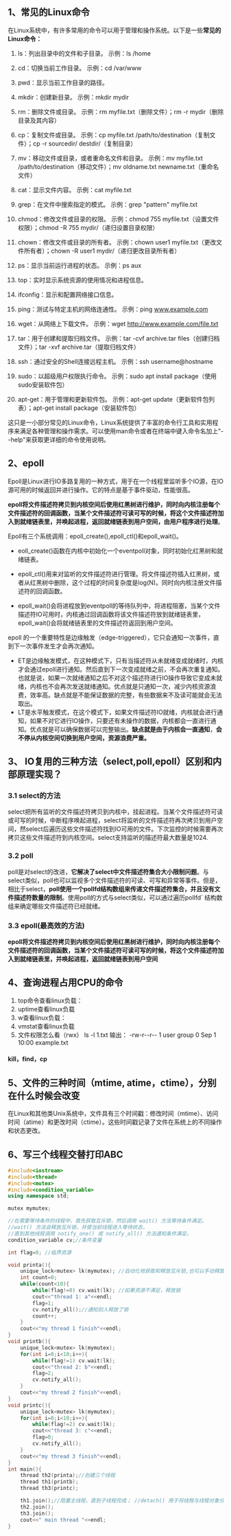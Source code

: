 ## 1、常见的Linux命令

在Linux系统中，有许多常用的命令可以用于管理和操作系统。以下是一些**常见的Linux命令：**

1. ls：列出目录中的文件和子目录。
   示例：ls /home

2. cd：切换当前工作目录。
   示例：cd /var/www

3. pwd：显示当前工作目录的路径。

4. mkdir：创建新目录。
   示例：mkdir mydir

5. rm：删除文件或目录。
   示例：rm myfile.txt（删除文件）；rm -r mydir（删除目录及其内容）

6. cp：复制文件或目录。
   示例：cp myfile.txt /path/to/destination（复制文件）；cp -r sourcedir/ destdir/（复制目录）

7. mv：移动文件或目录，或者重命名文件和目录。
   示例：mv myfile.txt /path/to/destination（移动文件）；mv oldname.txt newname.txt（重命名文件）

8. cat：显示文件内容。
   示例：cat myfile.txt

9. grep：在文件中搜索指定的模式。
   示例：grep "pattern" myfile.txt

10. chmod：修改文件或目录的权限。
    示例：chmod 755 myfile.txt（设置文件权限）；chmod -R 755 mydir/（递归设置目录权限）

11. chown：修改文件或目录的所有者。
    示例：chown user1 myfile.txt（更改文件所有者）；chown -R user1 mydir/（递归更改目录所有者）

12. ps：显示当前运行进程的状态。
    示例：ps aux

13. top：实时显示系统资源的使用情况和进程信息。

14. ifconfig：显示和配置网络接口信息。

15. ping：测试与特定主机的网络连通性。
    示例：ping www.example.com

16. wget：从网络上下载文件。
    示例：wget http://www.example.com/file.txt

17. tar：用于创建和提取归档文件。
    示例：tar -cvf archive.tar files（创建归档文件）；tar -xvf archive.tar（提取归档文件）

18. ssh：通过安全的Shell连接远程主机。
    示例：ssh username@hostname

19. sudo：以超级用户权限执行命令。
    示例：sudo apt install package（使用sudo安装软件包）

20. apt-get：用于管理和更新软件包。
    示例：apt-get update（更新软件包列表）；apt-get install package（安装软件包）

这只是一小部分常见的Linux命令，Linux系统提供了丰富的命令行工具和实用程序来满足各种管理和操作需求。可以使用man命令或者在终端中键入命令名加上"--help"来获取更详细的命令使用说明。

## 2、epoll

Epoll是Linux进行IO多路复用的一种方式，用于在一个线程里监听多个IO源，在IO源可用的时候返回并进行操作。它的特点是基于事件驱动，性能很高。

**epoll将文件描述符拷贝到内核空间后使用红黑树进行维护，同时向内核注册每个文件描述符的回调函数，当某个文件描述符可读可写的时候，将这个文件描述符加入到就绪链表里，并唤起进程，返回就绪链表到用户空间，由用户程序进行处理**。

Epoll有三个系统调用：epoll_create(),epoll_ctl()和epoll_wait()。

- eoll_create()函数在内核中初始化一个eventpoll对象，同时初始化红黑树和就绪链表。

- epoll_ctl()用来对监听的文件描述符进行管理。将文件描述符插入红黑树，或者从红黑树中删除，这个过程的时间复杂度是log(N)。同时向内核注册文件描述符的回调函数。

- epoll_wait()会将进程放到eventpoll的等待队列中，将进程阻塞，当某个文件描述符IO可用时，内核通过回调函数将该文件描述符放到就绪链表里，epoll_wait()会将就绪链表里的文件描述符返回到用户空间。



epoll 的一个重要特性是边缘触发（edge-triggered），它只会通知一次事件，直到下一次事件发生才会再次通知。

- ET是边缘触发模式，在这种模式下，只有当描述符从未就绪变成就绪时，内核才会通过epoll进行通知。然后直到下一次变成就绪之前，不会再次重复通知。也就是说，如果一次就绪通知之后不对这个描述符进行IO操作导致它变成未就绪，内核也不会再次发送就绪通知。优点就是只通知一次，减少内核资源浪费，效率高。缺点就是不能保证数据的完整，有些数据来不及读可能就会无法取出。
- LT是水平触发模式，在这个模式下，如果文件描述符IO就绪，内核就会进行通知，如果不对它进行IO操作，只要还有未操作的数据，内核都会一直进行通知。优点就是可以确保数据可以完整输出。**缺点就是由于内核会一直通知**，**会不停从内核空间切换到用户空间，资源浪费严重。**
  

## 3、 IO复用的三种方法（select,poll,epoll）区别和内部原理实现？

### 3.1 select的方法

select把所有监听的文件描述符拷贝到内核中，挂起进程。当某个文件描述符可读或可写的时候，中断程序唤起进程，select将监听的文件描述符再次拷贝到用户空间，然select后遍历这些文件描述符找到IO可用的文件。下次监控的时候需要再次拷贝这些文件描述符到内核空间。select支持监听的描述符最大数量是1024.

### 3.2 poll

poll是对select的改进，**它解决了select中文件描述符集合大小限制问题**。与select类似，poll也可以监视多个文件描述符的可读、可写和异常等事件。但是，相比于select，**poll使用一个pollfd结构数组来传递文件描述符集合，并且没有文件描述符数量的限制**。使用poll的方式与select类似，可以通过遍历pollfd` 结构数组来确定哪些文件描述符已经就绪。



### 3.3 epoll(最高效的方法)

**epoll将文件描述符拷贝到内核空间后使用红黑树进行维护，同时向内核注册每个文件描述符的回调函数，当某个文件描述符可读可写的时候，将这个文件描述符加入到就绪链表里，并唤起进程，返回就绪链表到用户空间**



## 4、查询进程占用CPU的命令

1. top命令查看linux负载：
2. uptime查看linux负载
3. w查看linux负载：
4. vmstat查看linux负载
5. 文件权限怎么看（rwx） ls -l 1.txt    输出： -rw-r--r--  1 user group     0 Sep  1 10:00 example.txt

#### kill，find，cp



## 5、文件的三种时间（mtime, atime，ctime），分别在什么时候会改变

在Linux和其他类Unix系统中，文件具有三个时间戳：修改时间（mtime）、访问时间（atime）和更改时间（ctime）。这些时间戳记录了文件在系统上的不同操作和状态更改。



## 6、写三个线程交替打印ABC

```c++
#include<iostream>
#include<thread>
#include<mutex>
#include<condition_variable>
using namespace std;

mutex mymutex;

//在需要等待条件的线程中，首先获取互斥锁，然后调用 wait() 方法等待条件满足。
//wait() 方法会释放互斥锁，并使当前线程进入等待状态，
//直到其他线程调用 notify_one() 或 notify_all() 方法通知条件满足。
condition_variable cv;//条件变量

int flag=0; //临界资源

void printa(){
    unique_lock<mutex> lk(mymutex); //自动化地获取和释放互斥锁,也可以手动释放，如lk.unlock;
    int count=0;
    while(count<10){
        while(flag!=0) cv.wait(lk); //如果资源不满足，释放锁
        cout<<"thread 1: a"<<endl;
        flag=1;
        cv.notify_all();//通知别人释放了锁
        count++;
    }
    cout<<"my thread 1 finish"<<endl;
}
void printb(){
    unique_lock<mutex> lk(mymutex);
    for(int i=0;i<10;i++){
        while(flag!=1) cv.wait(lk);
        cout<<"thread 2: b"<<endl;
        flag=2;
        cv.notify_all();
    }
    cout<<"my thread 2 finish"<<endl;
}
void printc(){
    unique_lock<mutex> lk(mymutex);
    for(int i=0;i<10;i++){
        while(flag!=2) cv.wait(lk);
        cout<<"thread 3: c"<<endl;
        flag=0;
        cv.notify_all();
    }
    cout<<"my thread 3 finish"<<endl;
}
int main(){
    thread th2(printa);//创建三个线程
    thread th1(printb);
    thread th3(printc);

    th1.join();//阻塞主线程，直到子线程完成； //detach() 用于将线程与线程对象分离，使其在后台运行
    th2.join();
    th3.join();
    cout<<" main thread "<<endl;
}

```

